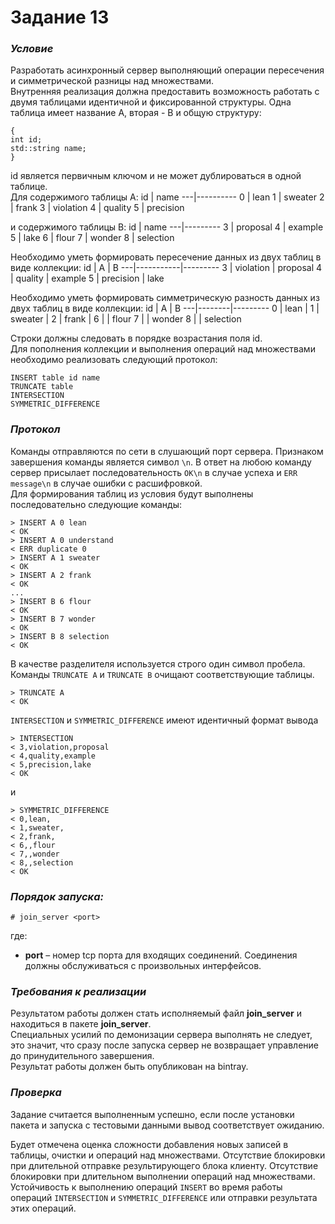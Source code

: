 # Задание 13

### <i>Условие</i>

Разработать асинхронный сервер выполняющий операции пересечения и
симметрической разницы над множествами.<br>
Внутренняя реализация должна предоставить возможность работать с
двумя таблицами идентичной и фиксированной структуры. Одна таблица
имеет название A, вторая - B и общую структуру:
```
{
int id;
std::string name;
}
```
id является первичным ключом и не может дублироваться в одной таблице.<br>
Для содержимого таблицы A:
id | name
---|----------
0  | lean
1  | sweater
2  | frank
3  | violation
4  | quality
5  | precision

и содержимого таблицы B:
id | name
---|---------
3  | proposal
4  | example
5  | lake
6  | flour
7  | wonder
8  | selection

Необходимо уметь формировать пересечение данных из двух таблиц в виде
коллекции:
id |      A    |    B
---|-----------|---------
3  | violation | proposal
4  | quality   | example
5  | precision | lake

Необходимо уметь формировать симметрическую разность данных из двух
таблиц в виде коллекции:
id | A      | B
---|--------|---------
0  | lean    |
1  | sweater |
2  | frank   |
6  |         | flour
7  |         | wonder
8  |         | selection


Строки должны следовать в порядке возрастания поля id.<br>
Для пополнения коллекции и выполнения операций над множествами
необходимо реализовать следующий протокол:
```
INSERT table id name
TRUNCATE table
INTERSECTION
SYMMETRIC_DIFFERENCE
```

### <i>Протокол</i>
Команды отправляются по сети в слушающий порт сервера. Признаком
завершения команды является символ `\n`. В ответ на любою команду сервер
присылает последовательность `OK\n` в случае успеха и `ERR message\n` в
случае ошибки с расшифровкой.<br>
Для формирования таблиц из условия будут выполнены последовательно
следующие команды:
```
> INSERT A 0 lean
< OK
> INSERT A 0 understand
< ERR duplicate 0
> INSERT A 1 sweater
< OK
> INSERT A 2 frank
< OK
...
> INSERT B 6 flour
< OK
> INSERT B 7 wonder
< OK
> INSERT B 8 selection
< OK
```

В качестве разделителя используется строго один символ пробела.
Команды `TRUNCATE A` и `TRUNCATE B` очищают соответствующие таблицы.
```
> TRUNCATE A
< OK
```

`INTERSECTION` и `SYMMETRIC_DIFFERENCE` имеют идентичный формат вывода

```
> INTERSECTION
< 3,violation,proposal
< 4,quality,example
< 5,precision,lake
< OK
```

и
```
> SYMMETRIC_DIFFERENCE
< 0,lean,
< 1,sweater,
< 2,frank,
< 6,,flour
< 7,,wonder
< 8,,selection
< OK
```

### <i>Порядок запуска:</i>
```
# join_server <port>
```
где:
- <b>port</b> – номер tcp порта для входящих соединений. Соединения должны
обслуживаться с произвольных интерфейсов.


### <i>Требования к реализации</i>
Результатом работы должен стать исполняемый файл <b>join_server</b> и
находиться в пакете <b>join_server</b>. <br>
Специальных усилий по демонизации сервера выполнять не следует, это
значит, что сразу после запуска сервер не возвращает управление до
принудительного завершения.<br>
Результат работы должен быть опубликован на bintray.


### <i>Проверка</i>
Задание считается выполненным успешно, если после установки пакета и
запуска с тестовыми данными вывод соответствует ожиданию. 

Будет отмечена оценка сложности добавления новых записей в таблицы,
очистки и операций над множествами. Отсутствие блокировки при
длительной отправке результирующего блока клиенту. Отсутствие
блокировки при длительном выполнении операций над множествами.
Устойчивость к выполнению операций `INSERT` во время работы операций
`INTERSECTION` и `SYMMETRIC_DIFFERENCE` или отправки результата этих
операций.
